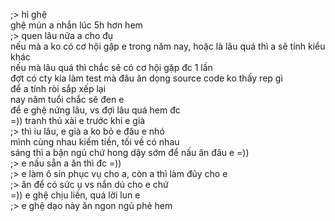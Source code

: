 ;> hi ghệ<br>
ghệ mún a nhắn lúc 5h hơn hem<br>
;> quen lâu nữa a cho đụ<br>
nếu mà a ko có cơ hội gặp e trong năm nay, hoặc là lâu quá thì a sẽ tính kiểu khác<br>
nếu mà lâu quá thì chắc sẽ có cơ hội gặp đc 1 lần<br>
đợt có cty kia làm test mà đâu ăn dọng source code ko thấy rep gì<br>
để a tính ròi sắp xếp lại<br>
nay năm tuổi chắc sẽ đen e<br>
để e ghệ nứng lâu, vs đợi lâu quá hem đc<br>
=)) tranh thủ xài e trước khi e già<br>
;> thì iu lâu, e già a ko bỏ e đâu e nhó<br>
mình cùng nhau kiếm tiền, tối về có nhau<br>
sáng thì a bận ngủ chứ hong dậy sớm để nấu ăn đâu e =))<br>
;> e nấu sẵn a ăn thì đc =))<br>
;> e làm ô sin phục vụ cho a, còn a thì làm đũy cho e<br>
;> ăn để có sức ụ vs nắn dú cho e chứ<br>
=)) e ghệ chịu liền, quá lời lun e<br>
;> e ghệ dạo này ăn ngon ngủ phẻ hem
